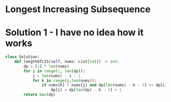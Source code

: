 # Longest Increasing Subsequence
# Solution 1 - I have no idea how it works
```python
class Solution:
    def lengthOfLIS(self, nums: List[int]) -> int:
        dp = [1] * len(nums)
        for i in range(1, len(dp)):
            j = len(nums) - i - 1
            for k in range(j,len(nums)):
                if nums[k] > nums[j] and dp[len(nums) - k - 1] >= dp[i]:
                    dp[i] = dp[len(dp) - k - 1] + 1
        return max(dp)
```
